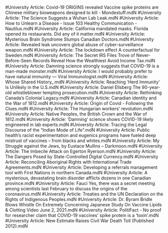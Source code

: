 #University
Article: Covid-19 ORIGINS revealed Vaccine spike proteins are Chinese military bioweapons designed to kill - Mondestuff.mdN
#University
Article: The Science Suggests a Wuhan Lab Leak.mdN
#University
Article: How to Unlearn a Disease - Issue 103 Healthy Communication - Nautilus.mdN
#University
Article: California mandated masks. Florida opened its restaurants. Did any of it matter.mdN
#University
Article: Mysterious Brain Syndrome Stumps Canadian Doctors.mdN
#University
Article: Revealed leak uncovers global abuse of cyber-surveillance weapon.mdN
#University
Article: The lockdown effect A counterfactual for Sweden.mdN
#University
Article: The Secret IRS Files Trove of Never-Before-Seen Records Reveal How the Wealthiest Avoid Income Tax.mdN
#University
Article: Damning science strongly suggests that COVID-19 is a man-made monster.mdN
#University
Article: I would probably prefer to have natural immunity — Viral Immunologist.mdN
#University
Article: Whose Shared History_.mdN
#University
Article: Reaching ‘Herd Immunity’ Is Unlikely in the U.S.mdN
#University
Article: Daniel Ellsberg The 90-year-old whistleblower tempting prosecution.mdN
#University
Article: Rethinking Canada’s Colonial Legacy.mdN
#University
Article: Canadian identity and the War of 1812.mdN
#University
Article: Origin of Covid - Following the Clues.mdN
#University
Article: The Hungarian workers' revolution.mdN
#University
Article: Native Peoples, the British Crown and the War of 1812.mdN
#University
Article: ‘Damning’ science shows COVID-19 likely engineered in lab experts.mdN
#University
Article: Tracing the Legal Discourse of the “Indian Mode of Life”.mdN
#University
Article: Public health’s racist experimentation and eugenics programs have fueled deep mistrust of vaccines – from blacks and whites.mdN
#University
Article: My Struggle against the Jews, by Eustace Mullins – Darkmoon.mdN
#University
Article: The Imbecile Attack on Egerton Ryerson.mdN
#University
Article: The Dangers Posed by State-Controlled Digital Currency.mdN
#University
Article: Reconciling Aboriginal Rights with International Trade Agreements.mdN
#University
Article: Developing a referrals management tool with First Nations in northern Canada.mdN
#University
Article: A mysterious, devastating brain disorder afflicts dozens in one Canadian province.mdN
#University
Article: Fauci Yes, there was a secret meeting among scientists last February to discuss the origins of the coronavirus.mdN
#University
Article: Treaties and the UN Declaration on the Rights of Indigenous Peoples.mdN
#University
Article: Dr. Byram Bridle Blows Whistle On Extremely Concerning Japanese Study On Vaccine Lipids & Clotting Video June 2, 2021.mdN
#University
Article: PolitiFact - No proof for researcher claim that COVID-19 vaccines’ spike protein is a ‘toxin’.mdN
#University
Article: New Estimate Raises Civil War Death Toll (Published 2012).mdN

